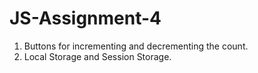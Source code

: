 # JS-Assignment-4
1. Buttons for incrementing and decrementing the count.
2. Local Storage and Session Storage.
